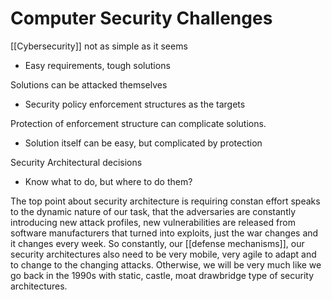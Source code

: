 # Computer Security Challenges

[[Cybersecurity]] not as simple as it seems
- Easy requirements, tough solutions

Solutions can be attacked themselves
- Security policy enforcement structures as the targets 

Protection of enforcement structure can complicate solutions. 
- Solution itself can be easy, but complicated by protection

Security Architectural decisions
- Know what to do, but where to do them?

The top point about security architecture is requiring constan effort speaks to the dynamic nature of our task, that the adversaries are constantly introducing new attack profiles, new vulnerabilities are released from software manufacturers that turned into exploits, just the war changes and it changes every week. So constantly, our [[defense mechanisms]], our security architectures also need to be very mobile, very agile to adapt and to change to the changing attacks. Otherwise, we will be very much like we go back in the 1990s with static, castle, moat drawbridge type of security architectures. 